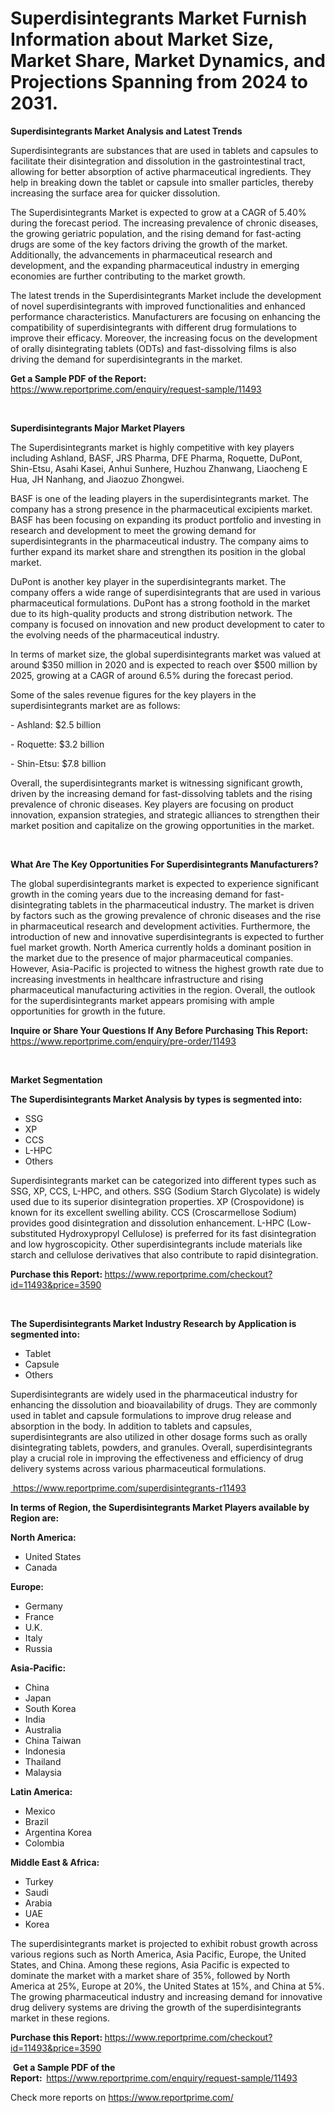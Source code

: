 <p><h1>Superdisintegrants Market Furnish Information about Market Size, Market Share, Market Dynamics, and Projections Spanning from 2024 to 2031.</h1></p><p><strong>Superdisintegrants Market Analysis and Latest Trends</strong></p>
<p><p>Superdisintegrants are substances that are used in tablets and capsules to facilitate their disintegration and dissolution in the gastrointestinal tract, allowing for better absorption of active pharmaceutical ingredients. They help in breaking down the tablet or capsule into smaller particles, thereby increasing the surface area for quicker dissolution.</p><p>The Superdisintegrants Market is expected to grow at a CAGR of 5.40% during the forecast period. The increasing prevalence of chronic diseases, the growing geriatric population, and the rising demand for fast-acting drugs are some of the key factors driving the growth of the market. Additionally, the advancements in pharmaceutical research and development, and the expanding pharmaceutical industry in emerging economies are further contributing to the market growth.</p><p>The latest trends in the Superdisintegrants Market include the development of novel superdisintegrants with improved functionalities and enhanced performance characteristics. Manufacturers are focusing on enhancing the compatibility of superdisintegrants with different drug formulations to improve their efficacy. Moreover, the increasing focus on the development of orally disintegrating tablets (ODTs) and fast-dissolving films is also driving the demand for superdisintegrants in the market.</p></p>
<p><strong>Get a Sample PDF of the Report:&nbsp;</strong> <a href="https://www.reportprime.com/enquiry/request-sample/11493">https://www.reportprime.com/enquiry/request-sample/11493</a></p>
<p>&nbsp;</p>
<p><strong>Superdisintegrants Major Market Players</strong></p>
<p><p>The Superdisintegrants market is highly competitive with key players including Ashland, BASF, JRS Pharma, DFE Pharma, Roquette, DuPont, Shin-Etsu, Asahi Kasei, Anhui Sunhere, Huzhou Zhanwang, Liaocheng E Hua, JH Nanhang, and Jiaozuo Zhongwei.</p><p>BASF is one of the leading players in the superdisintegrants market. The company has a strong presence in the pharmaceutical excipients market. BASF has been focusing on expanding its product portfolio and investing in research and development to meet the growing demand for superdisintegrants in the pharmaceutical industry. The company aims to further expand its market share and strengthen its position in the global market.</p><p>DuPont is another key player in the superdisintegrants market. The company offers a wide range of superdisintegrants that are used in various pharmaceutical formulations. DuPont has a strong foothold in the market due to its high-quality products and strong distribution network. The company is focused on innovation and new product development to cater to the evolving needs of the pharmaceutical industry.</p><p>In terms of market size, the global superdisintegrants market was valued at around $350 million in 2020 and is expected to reach over $500 million by 2025, growing at a CAGR of around 6.5% during the forecast period.</p><p>Some of the sales revenue figures for the key players in the superdisintegrants market are as follows:</p><p>- Ashland: $2.5 billion</p><p>- Roquette: $3.2 billion</p><p>- Shin-Etsu: $7.8 billion</p><p>Overall, the superdisintegrants market is witnessing significant growth, driven by the increasing demand for fast-dissolving tablets and the rising prevalence of chronic diseases. Key players are focusing on product innovation, expansion strategies, and strategic alliances to strengthen their market position and capitalize on the growing opportunities in the market.</p></p>
<p>&nbsp;</p>
<p><strong>What Are The Key Opportunities For Superdisintegrants Manufacturers?</strong></p>
<p><p>The global superdisintegrants market is expected to experience significant growth in the coming years due to the increasing demand for fast-disintegrating tablets in the pharmaceutical industry. The market is driven by factors such as the growing prevalence of chronic diseases and the rise in pharmaceutical research and development activities. Furthermore, the introduction of new and innovative superdisintegrants is expected to further fuel market growth. North America currently holds a dominant position in the market due to the presence of major pharmaceutical companies. However, Asia-Pacific is projected to witness the highest growth rate due to increasing investments in healthcare infrastructure and rising pharmaceutical manufacturing activities in the region. Overall, the outlook for the superdisintegrants market appears promising with ample opportunities for growth in the future.</p></p>
<p><strong>Inquire or Share Your Questions If Any Before Purchasing This Report:</strong> <a href="https://www.reportprime.com/enquiry/pre-order/11493">https://www.reportprime.com/enquiry/pre-order/11493</a></p>
<p>&nbsp;</p>
<p><strong>Market Segmentation</strong></p>
<p><strong>The Superdisintegrants Market Analysis by types is segmented into:</strong></p>
<p><ul><li>SSG</li><li>XP</li><li>CCS</li><li>L-HPC</li><li>Others</li></ul></p>
<p><p>Superdisintegrants market can be categorized into different types such as SSG, XP, CCS, L-HPC, and others. SSG (Sodium Starch Glycolate) is widely used due to its superior disintegration properties. XP (Crospovidone) is known for its excellent swelling ability. CCS (Croscarmellose Sodium) provides good disintegration and dissolution enhancement. L-HPC (Low-substituted Hydroxypropyl Cellulose) is preferred for its fast disintegration and low hygroscopicity. Other superdisintegrants include materials like starch and cellulose derivatives that also contribute to rapid disintegration.</p></p>
<p><strong>Purchase this Report:&nbsp;</strong><a href="https://www.reportprime.com/checkout?id=11493&price=3590">https://www.reportprime.com/checkout?id=11493&price=3590</a></p>
<p>&nbsp;</p>
<p><strong>The Superdisintegrants Market Industry Research by Application is segmented into:</strong></p>
<p><ul><li>Tablet</li><li>Capsule</li><li>Others</li></ul></p>
<p><p>Superdisintegrants are widely used in the pharmaceutical industry for enhancing the dissolution and bioavailability of drugs. They are commonly used in tablet and capsule formulations to improve drug release and absorption in the body. In addition to tablets and capsules, superdisintegrants are also utilized in other dosage forms such as orally disintegrating tablets, powders, and granules. Overall, superdisintegrants play a crucial role in improving the effectiveness and efficiency of drug delivery systems across various pharmaceutical formulations.</p></p>
<p><a href="https://www.reportprime.com/superdisintegrants-r11493">&nbsp;https://www.reportprime.com/superdisintegrants-r11493</a></p>
<p><strong>In terms of Region, the Superdisintegrants Market Players available by Region are:</strong></p>
<p>
    <p> <strong> North America: </strong>
        <ul>
            <li>United States</li>
            <li>Canada</li>
        </ul>
        </p> 
    <p> <strong> Europe: </strong>
        <ul>
            <li>Germany</li>
            <li>France</li>
            <li>U.K.</li>
            <li>Italy</li>
            <li>Russia</li>
        </ul>
        </p> 
    <p> <strong> Asia-Pacific: </strong>
        <ul>
            <li>China</li>
            <li>Japan</li>
            <li>South Korea</li>
            <li>India</li>
            <li>Australia</li>
            <li>China Taiwan</li>
            <li>Indonesia</li>
            <li>Thailand</li>
            <li>Malaysia</li>
        </ul>
        </p> 
    <p> <strong> Latin America: </strong>
        <ul>
            <li>Mexico</li>
            <li>Brazil</li>
            <li>Argentina Korea</li>
            <li>Colombia</li>
        </ul>
        </p> 
    <p> <strong> Middle East & Africa: </strong>
        <ul>
            <li>Turkey</li>
            <li>Saudi</li>
            <li>Arabia</li>
            <li>UAE</li>
            <li>Korea</li>
        </ul>
    </p>
    </p>
<p><p>The superdisintegrants market is projected to exhibit robust growth across various regions such as North America, Asia Pacific, Europe, the United States, and China. Among these regions, Asia Pacific is expected to dominate the market with a market share of 35%, followed by North America at 25%, Europe at 20%, the United States at 15%, and China at 5%. The growing pharmaceutical industry and increasing demand for innovative drug delivery systems are driving the growth of the superdisintegrants market in these regions.</p></p>
<p><strong>Purchase this Report: </strong><a href="https://www.reportprime.com/checkout?id=11493&price=3590">https://www.reportprime.com/checkout?id=11493&price=3590</a></p>
<p>&nbsp;<strong>Get a Sample PDF of the Report:&nbsp;&nbsp;</strong><a href="https://www.reportprime.com/enquiry/request-sample/11493">https://www.reportprime.com/enquiry/request-sample/11493</a></p>
<p><strong></strong></p>
<p>Check more reports on <a href="https://www.reportprime.com/">https://www.reportprime.com/</a></p>